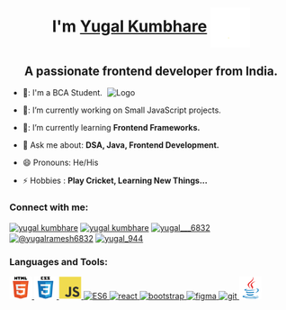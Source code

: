 <h1 align="center">I'm <a href="https://github.com/Yugal2003" target="_blank">Yugal Kumbhare</a> <img align="center" src="https://github.com/Kathryn-Jie/Kathryn-Jie/blob/main/wave.gif?raw=true" width="70" heigth="70"></h1>
<h2 align="center">A passionate frontend developer from India.</h2>
<img  align="right" src="https://cdn.dribbble.com/users/2131993/screenshots/4948736/thoughtworks-gif_dribbble.gif"  width="330" heigth="190"  alt="Logo">

- 🏫: I'm a BCA Student.

- 🔭: I’m currently working on Small JavaScript projects.

- 🌱: I’m currently learning **Frontend Frameworks.**

- 💬 Ask me about: **DSA, Java, Frontend Development.**

- 😄 Pronouns: He/His

- ⚡ Hobbies : **Play Cricket, Learning New Things...**

<h3 align="left">Connect with me:</h3>
<p align="left">
<a href="https://linkedin.com/in/yugal kumbhare" target="blank"><img  target="_blank" align="center" src="https://raw.githubusercontent.com/rahuldkjain/github-profile-readme-generator/master/src/images/icons/Social/linked-in-alt.svg" alt="yugal kumbhare" height="30" width="40"  /></a>
<a href="https://fb.com/yugal kumbhare" target="blank"><img align="center" src="https://raw.githubusercontent.com/rahuldkjain/github-profile-readme-generator/master/src/images/icons/Social/facebook.svg" alt="yugal kumbhare" height="30" width="40" /></a>
<a href="https://instagram.com/yugal___6832" target="blank"><img align="center" src="https://raw.githubusercontent.com/rahuldkjain/github-profile-readme-generator/master/src/images/icons/Social/instagram.svg" alt="yugal___6832" height="30" width="40" /></a>
<a href="https://www.hackerrank.com/@yugalramesh6832" target="blank"><img align="center" src="https://raw.githubusercontent.com/rahuldkjain/github-profile-readme-generator/master/src/images/icons/Social/hackerrank.svg" alt="@yugalramesh6832" height="30" width="40" /></a>
<a href="https://www.leetcode.com/yugal_944" target="blank"><img align="center" src="https://raw.githubusercontent.com/rahuldkjain/github-profile-readme-generator/master/src/images/icons/Social/leet-code.svg" alt="yugal_944" height="30" width="40" /></a>
</p>

<h3 align="left">Languages and Tools:</h3>
<p align="left"> </a> <a href="https://www.w3.org/html/" target="_blank" rel="noreferrer"> <img src="https://raw.githubusercontent.com/devicons/devicon/master/icons/html5/html5-original-wordmark.svg" alt="html5" width="40" height="40"/> </a>  <a href="https://www.w3schools.com/css/" target="_blank" rel="noreferrer"> <img src="https://raw.githubusercontent.com/devicons/devicon/master/icons/css3/css3-original-wordmark.svg" alt="css3" width="40" height="40"/> </a>
 <a href="https://developer.mozilla.org/en-US/docs/Web/JavaScript" target="_blank" rel="noreferrer"> <img src="https://raw.githubusercontent.com/devicons/devicon/master/icons/javascript/javascript-original.svg" alt="javascript" width="40" height="40"/> </a><a href="https://www.w3schools.com/Js/js_es6.asp" target="_blank" rel="noreferrer"> <img src="https://s3-ap-northeast-1.amazonaws.com/wp.lancers.jp/engineerblog/wp-content/uploads/2016/02/es6-logo.png" alt="ES6" width="40" height="40"/> </a><a href="https://developer.mozilla.org/en-US/docs/Learn/Tools_and_testing/Client-side_JavaScript_frameworks/React_getting_started" target="_blank" rel="noreferrer"> <img src="https://brandslogos.com/wp-content/uploads/thumbs/react-logo-vector-1.svg" alt="react" width="40" height="40"/> </a> <a href="https://getbootstrap.com" target="_blank" rel="noreferrer"> <img src="https://v5.getbootstrap.com/docs/5.0/assets/brand/bootstrap-logo-shadow.png" alt="bootstrap" width="40" height="40"/> </a><a href="https://www.figma.com/" target="_blank" rel="noreferrer"> <img src="https://www.vectorlogo.zone/logos/figma/figma-icon.svg" alt="figma" width="40" height="40"/> </a> <a href="https://git-scm.com/" target="_blank" rel="noreferrer"> <img src="https://www.vectorlogo.zone/logos/git-scm/git-scm-icon.svg" alt="git" width="40" height="40"/> <a href="https://www.java.com" target="_blank" rel="noreferrer"> <img src="https://raw.githubusercontent.com/devicons/devicon/master/icons/java/java-original.svg" alt="java" width="40" height="40"/> </a></p>
